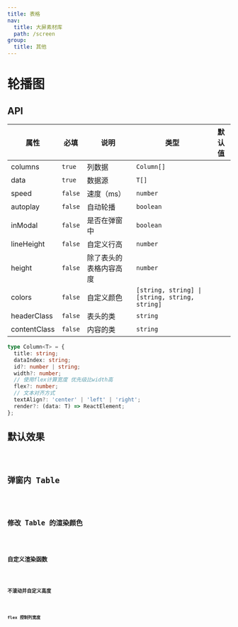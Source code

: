 ```yaml
---
title: 表格
nav:
  title: 大屏素材库
  path: /screen
group:
  title: 其他
---
```


# 轮播图

## API

| 属性         | 必填    | 说明                   | 类型                                           | 默认值 |
| ------------ | ------- | ---------------------- | ---------------------------------------------- | ------ |
| columns      | `true`  | 列数据                 | `Column[]`                                     |        |
| data         | `true`  | 数据源                 | `T[]`                                          |        |
| speed        | `false` | 速度（ms）             | `number`                                       |        |
| autoplay     | `false` | 自动轮播               | `boolean`                                      |        |
| inModal      | `false` | 是否在弹窗中           | `boolean`                                      |        |
| lineHeight   | `false` | 自定义行高             | `number`                                       |        |
| height       | `false` | 除了表头的表格内容高度 | `number`                                       |        |
| colors       | `false` | 自定义颜色             | `[string, string] \| [string, string, string]` |        |
| headerClass  | `false` | 表头的类               | `string`                                       |        |
| contentClass | `false` | 内容的类               | `string`                                       |        |

```ts
type Column<T> = {
  title: string;
  dataIndex: string;
  id?: number | string;
  width?: number;
  // 使用flex计算宽度 优先级比width高
  flex?: number;
  // 文本对齐方式
  textAlign?: 'center' | 'left' | 'right';
  render?: (data: T) => ReactElement;
};
```

## 默认效果

<code src="../../../example/TableDemo/demo1.tsx" background="#040727">

## 弹窗内 Table

<code src="../../../example/TableDemo/demo2.tsx" background="#040727">

## 修改 Table 的渲染颜色

<code src="../../../example/TableDemo/demo3.tsx" background="#040727">

## 自定义渲染函数

<code src="../../../example/TableDemo/demo4.tsx" background="#040727">

## 不滚动并自定义高度

<code src="../../../example/TableDemo/demo5.tsx" background="#040727">

## flex 控制列宽度

<code src="../../../example/TableDemo/demo6.tsx" background="#040727">
